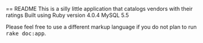 == README
This is a silly little application that catalogs vendors with their ratings
Built using Ruby version 4.0.4
MySQL 5.5


Please feel free to use a different markup language if you do not plan to run
<tt>rake doc:app</tt>.
